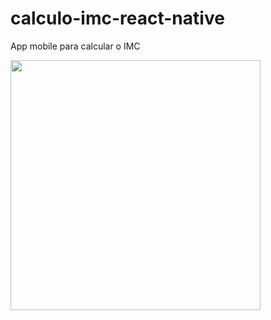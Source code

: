 # calculo-imc-react-native

App mobile para calcular o IMC

<img src="./calcIMC/assets/screen.png" width="400px">
